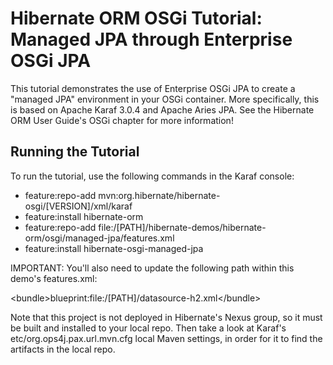 # Hibernate ORM OSGi Tutorial: Managed JPA through Enterprise OSGi JPA

This tutorial demonstrates the use of Enterprise OSGi JPA to create a "managed JPA" environment in your OSGi container.
More specifically, this is based on Apache Karaf 3.0.4 and Apache Aries JPA.  See the Hibernate ORM User Guide's OSGi
chapter for more information!

## Running the Tutorial

To run the tutorial, use the following commands in the Karaf console:

- feature:repo-add mvn:org.hibernate/hibernate-osgi/[VERSION]/xml/karaf
- feature:install hibernate-orm
- feature:repo-add file:/[PATH]/hibernate-demos/hibernate-orm/osgi/managed-jpa/features.xml
- feature:install hibernate-osgi-managed-jpa

IMPORTANT: You'll also need to update the following path within this demo's features.xml:

\<bundle\>blueprint:file:/[PATH]/datasource-h2.xml\</bundle\>

Note that this project is not deployed in Hibernate's Nexus group, so it must be built and installed to your local
repo.  Then take a look at Karaf's etc/org.ops4j.pax.url.mvn.cfg local Maven settings, in order for it to find the
artifacts in the local repo.
